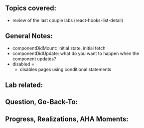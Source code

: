 ## Topics covered:
- review of the last couple labs (react-hooks-list-detail)

## General Notes:
- componentDidMount: initial state, initial fetch
- componentDidUpdate: what do you want to happen when the component updates?
- disabled = 
    - disables pages using conditional statements 
    

## Lab related:

## Question, Go-Back-To:

## Progress, Realizations, AHA Moments: